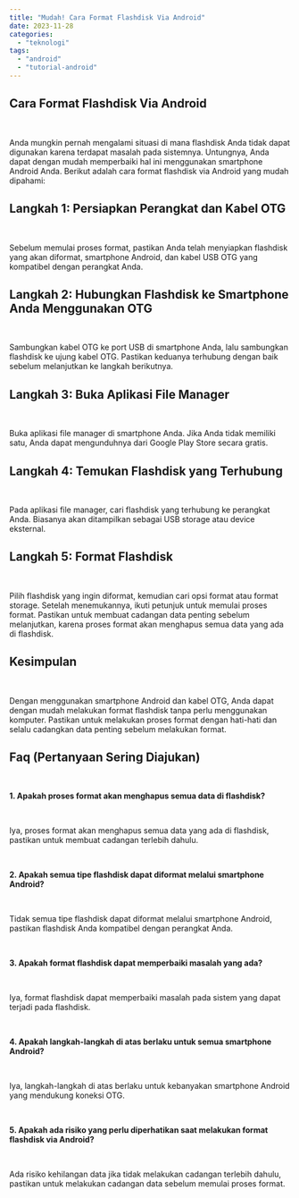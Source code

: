 ```yaml
---
title: "Mudah! Cara Format Flashdisk Via Android"
date: 2023-11-28
categories: 
  - "teknologi"
tags: 
  - "android"
  - "tutorial-android"
---
```


## Cara Format Flashdisk Via Android

 

Anda mungkin pernah mengalami situasi di mana flashdisk Anda tidak dapat digunakan karena terdapat masalah pada sistemnya. Untungnya, Anda dapat dengan mudah memperbaiki hal ini menggunakan smartphone Android Anda. Berikut adalah cara format flashdisk via Android yang mudah dipahami:

## Langkah 1: Persiapkan Perangkat dan Kabel OTG

 

Sebelum memulai proses format, pastikan Anda telah menyiapkan flashdisk yang akan diformat, smartphone Android, dan kabel USB OTG yang kompatibel dengan perangkat Anda.

## Langkah 2: Hubungkan Flashdisk ke Smartphone Anda Menggunakan OTG

 

Sambungkan kabel OTG ke port USB di smartphone Anda, lalu sambungkan flashdisk ke ujung kabel OTG. Pastikan keduanya terhubung dengan baik sebelum melanjutkan ke langkah berikutnya.

## Langkah 3: Buka Aplikasi File Manager

 

Buka aplikasi file manager di smartphone Anda. Jika Anda tidak memiliki satu, Anda dapat mengunduhnya dari Google Play Store secara gratis.

## Langkah 4: Temukan Flashdisk yang Terhubung

 

Pada aplikasi file manager, cari flashdisk yang terhubung ke perangkat Anda. Biasanya akan ditampilkan sebagai USB storage atau device eksternal.

## Langkah 5: Format Flashdisk

 

Pilih flashdisk yang ingin diformat, kemudian cari opsi format atau format storage. Setelah menemukannya, ikuti petunjuk untuk memulai proses format. Pastikan untuk membuat cadangan data penting sebelum melanjutkan, karena proses format akan menghapus semua data yang ada di flashdisk.

## Kesimpulan

 

Dengan menggunakan smartphone Android dan kabel OTG, Anda dapat dengan mudah melakukan format flashdisk tanpa perlu menggunakan komputer. Pastikan untuk melakukan proses format dengan hati-hati dan selalu cadangkan data penting sebelum melakukan format.

## Faq (Pertanyaan Sering Diajukan)

 

**1\. Apakah proses format akan menghapus semua data di flashdisk?**

 

Iya, proses format akan menghapus semua data yang ada di flashdisk, pastikan untuk membuat cadangan terlebih dahulu.

 

**2\. Apakah semua tipe flashdisk dapat diformat melalui smartphone Android?**

 

Tidak semua tipe flashdisk dapat diformat melalui smartphone Android, pastikan flashdisk Anda kompatibel dengan perangkat Anda.

 

**3\. Apakah format flashdisk dapat memperbaiki masalah yang ada?**

 

Iya, format flashdisk dapat memperbaiki masalah pada sistem yang dapat terjadi pada flashdisk.

 

**4\. Apakah langkah-langkah di atas berlaku untuk semua smartphone Android?**

 

Iya, langkah-langkah di atas berlaku untuk kebanyakan smartphone Android yang mendukung koneksi OTG.

 

**5\. Apakah ada risiko yang perlu diperhatikan saat melakukan format flashdisk via Android?**

 

Ada risiko kehilangan data jika tidak melakukan cadangan terlebih dahulu, pastikan untuk melakukan cadangan data sebelum memulai proses format.
